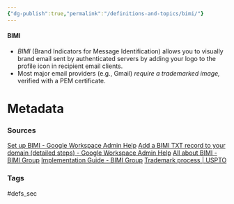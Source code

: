 ```yaml
---
{"dg-publish":true,"permalink":"/definitions-and-topics/bimi/"}
---
```


#### BIMI
- *BIMI* (Brand Indicators for Message Identification) allows you to visually brand email sent by authenticated servers by adding your logo to the profile icon in recipient email clients.
- Most major email providers (e.g., Gmail) *require a trademarked image,* verified with a PEM certificate.



# Metadata

### Sources
[Set up BIMI - Google Workspace Admin Help](https://support.google.com/a/answer/10911320?hl=en)
[Add a BIMI TXT record to your domain (detailed steps) - Google Workspace Admin Help](https://support.google.com/a/answer/10911321)
[All about BIMI - BIMI Group](https://bimigroup.org/all-about-bimi/)
[Implementation Guide - BIMI Group](https://bimigroup.org/implementation-guide/)
[Trademark process \| USPTO](https://www.uspto.gov/trademarks/basics/trademark-process)
### Tags
#defs_sec 